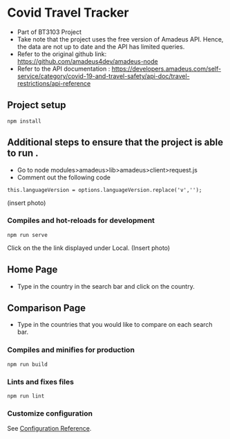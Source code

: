 # Covid Travel Tracker
- Part of BT3103 Project
- Take note that the project uses the free version of Amadeus API. Hence, the data are not up to date and the API has limited queries.
- Refer to the original github link: https://github.com/amadeus4dev/amadeus-node
- Refer to the API documentation : https://developers.amadeus.com/self-service/category/covid-19-and-travel-safety/api-doc/travel-restrictions/api-reference

## Project setup
```
npm install
```

## Additional steps to ensure that the project is able to run .
- Go to node modules>amadeus>lib>amadeus>client>request.js  
- Comment out the following code 
```
this.languageVersion = options.languageVersion.replace('v',''); 
```
(insert photo)

### Compiles and hot-reloads for development
```
npm run serve
```
Click on the the link displayed under Local. 
(Insert photo)


## Home Page
- Type in the country in the search bar and click on the country. 


## Comparison Page
- Type in the countries that you would like to compare on each search bar. 


### Compiles and minifies for production
```
npm run build
```

### Lints and fixes files
```
npm run lint
```

### Customize configuration
See [Configuration Reference](https://cli.vuejs.org/config/).
